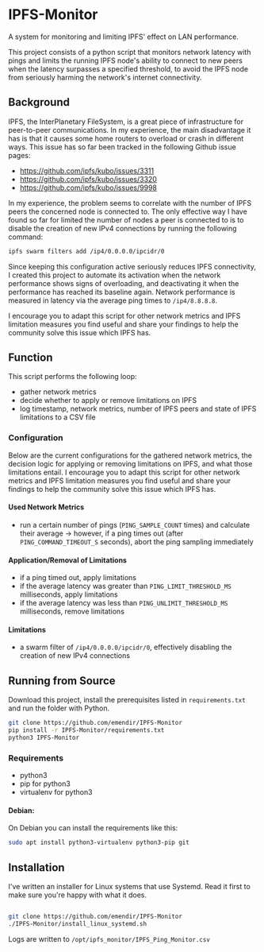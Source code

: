 # IPFS-Monitor

A system for monitoring and limiting IPFS' effect on LAN performance.

This project consists of a python script that monitors network latency with pings and limits the running IPFS node's ability to connect to new peers when the latency surpasses a specified threshold, to avoid the IPFS node from seriously harming the network's internet connectivity.

## Background

IPFS, the InterPlanetary FileSystem, is a great piece of infrastructure for peer-to-peer communications.
In my experience, the main disadvantage it has is that it causes some home routers to overload or crash in different ways.
This issue has so far been tracked in the following Github issue pages:

- https://github.com/ipfs/kubo/issues/3311
- https://github.com/ipfs/kubo/issues/3320
- https://github.com/ipfs/kubo/issues/9998

In my experience, the problem seems to correlate with the number of IPFS peers the concerned node is connected to.
The only effective way I have found so far for limited the number of nodes a peer is connected to is to disable the creation of new IPv4 connections by running the following command:

```sh
ipfs swarm filters add /ip4/0.0.0.0/ipcidr/0
```

Since keeping this configuration active seriously reduces IPFS connectivity, I created this project to automate its activation when the network performance shows signs of overloading, and deactivating it when the performance has reached its baseline again.
Network performance is measured in latency via the average ping times to `/ip4/8.8.8.8`.

I encourage you to adapt this script for other network metrics and IPFS limitation measures you find useful and share your findings to help the community solve this issue which IPFS has.

## Function

This script performs the following loop:

- gather network metrics
- decide whether to apply or remove limitations on IPFS
- log timestamp, network metrics, number of IPFS peers and state of IPFS limitations to a CSV file

### Configuration

Below are the current configurations for the gathered network metrics, the decision logic for applying or removing limitations on IPFS, and what those limitations entail.
I encourage you to adapt this script for other network metrics and IPFS limitation measures you find useful and share your findings to help the community solve this issue which IPFS has.

#### Used Network Metrics

- run a certain number of pings (`PING_SAMPLE_COUNT` times) and calculate their average
  -> however, if a ping times out (after `PING_COMMAND_TIMEOUT_S` seconds), abort the ping sampling immediately

#### Application/Removal of Limitations

- if a ping timed out, apply limitations
- if the average latency was greater than `PING_LIMIT_THRESHOLD_MS` milliseconds, apply limitations
- if the average latency was less than `PING_UNLIMIT_THRESHOLD_MS` milliseconds, remove limitations

#### Limitations

- a swarm filter of `/ip4/0.0.0.0/ipcidr/0`, effectively disabling the creation of new IPv4 connections

## Running from Source

Download this project, install the prerequisites listed in `requirements.txt` and run the folder with Python.

```sh
git clone https://github.com/emendir/IPFS-Monitor
pip install -r IPFS-Monitor/requirements.txt
python3 IPFS-Monitor
```

### Requirements

- python3
- pip for python3
- virtualenv for python3

#### Debian:

On Debian you can install the requirements like this:

```sh
sudo apt install python3-virtualenv python3-pip git
```

## Installation

I've written an installer for Linux systems that use Systemd.
Read it first to make sure you're happy with what it does.

```sh

git clone https://github.com/emendir/IPFS-Monitor
./IPFS-Monitor/install_linux_systemd.sh
```

Logs are written to `/opt/ipfs_monitor/IPFS_Ping_Monitor.csv`
